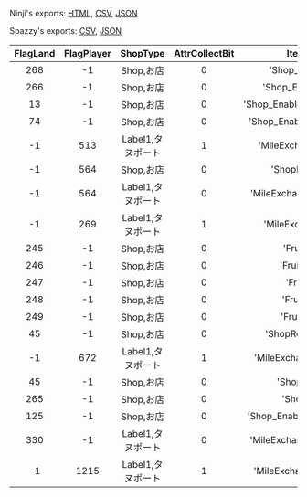 Ninji's exports: [HTML](https://wuffs.org/acnh/bcsv_160/html/ShopItemRouteFlags.html), [CSV](https://wuffs.org/acnh/bcsv_160/csv/ShopItemRouteFlags.csv), [JSON](https://wuffs.org/acnh/bcsv_160/json/ShopItemRouteFlags.json)

Spazzy's exports: [CSV](https://github.com/McSpazzy/acnh-csv/blob/master/ShopItemRouteFlags.csv), [JSON](https://github.com/McSpazzy/acnh-json/blob/master/ShopItemRouteFlags.json)

| FlagLand | FlagPlayer | ShopType | AttrCollectBit | ItemFrom |
|:--:|:--:|:--:|:--:|:--:|
| 268 | -1 | Shop,お店 | 0 | 'Shop_EnableAxe' | 
| 266 | -1 | Shop,お店 | 0 | 'Shop_EnableShovel' | 
| 13 | -1 | Shop,お店 | 0 | 'Shop_EnableRecipeWatering' | 
| 74 | -1 | Shop,お店 | 0 | 'Shop_EnableRecipeScoop' | 
| -1 | 513 | Label1,タヌポート | 1 | 'MileExchangeLicense' | 
| -1 | 564 | Shop,お店 | 0 | 'ShopRemakeKit' | 
| -1 | 564 | Label1,タヌポート | 0 | 'MileExchangePhoneCase' | 
| -1 | 269 | Label1,タヌポート | 1 | 'MileExchangeOnce' | 
| 245 | -1 | Shop,お店 | 0 | 'FruitApple' | 
| 246 | -1 | Shop,お店 | 0 | 'FruitOrange' | 
| 247 | -1 | Shop,お店 | 0 | 'FruitPear' | 
| 248 | -1 | Shop,お店 | 0 | 'FruitPeach' | 
| 249 | -1 | Shop,お店 | 0 | 'FruitCherry' | 
| 45 | -1 | Shop,お店 | 0 | 'ShopRecipeBook2' | 
| -1 | 672 | Label1,タヌポート | 1 | 'MileExchangePocket40' | 
| 45 | -1 | Shop,お店 | 0 | 'ShopCracker' | 
| 265 | -1 | Shop,お店 | 0 | 'ShopTimer' | 
| 125 | -1 | Shop,お店 | 0 | 'Shop_EnableRecipeLadder' | 
| 330 | -1 | Label1,タヌポート | 0 | 'MileExchangeNsoPresent' | 
| -1 | 1215 | Label1,タヌポート | 1 | 'MileExchangeNewColor' | 
